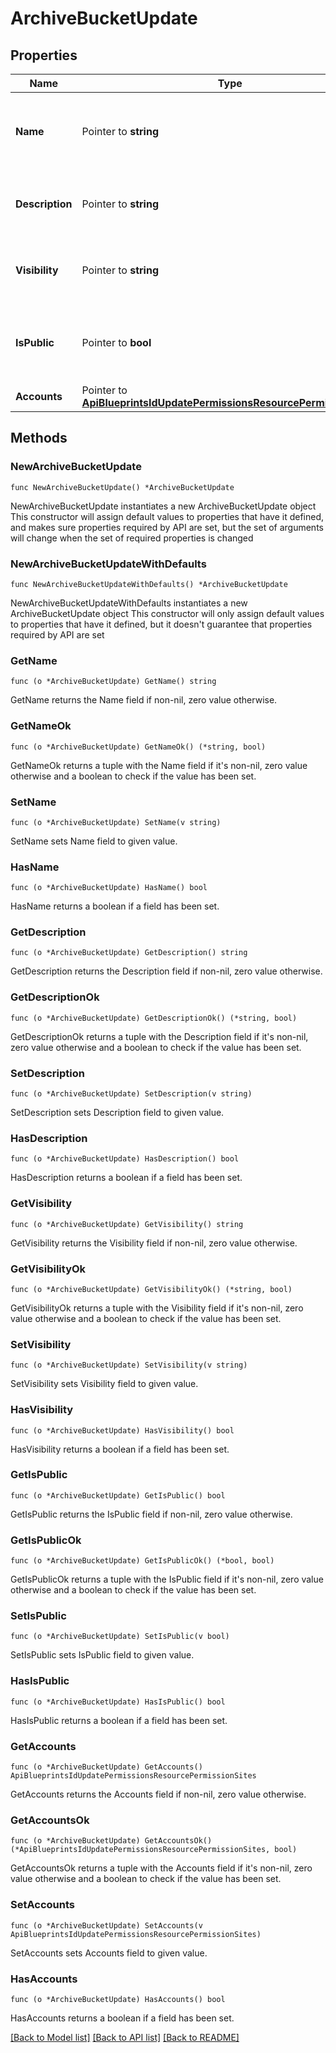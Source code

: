 # ArchiveBucketUpdate

## Properties

Name | Type | Description | Notes
------------ | ------------- | ------------- | -------------
**Name** | Pointer to **string** | A name for the archive bucket. Must be globally unique. | [optional] 
**Description** | Pointer to **string** | A description for the archive bucket | [optional] 
**Visibility** | Pointer to **string** | Visibility - Set to public to allow all tenants | [optional] [default to "private"]
**IsPublic** | Pointer to **bool** | Public URL - Set to true to allow anonymous access | [optional] [default to false]
**Accounts** | Pointer to [**ApiBlueprintsIdUpdatePermissionsResourcePermissionSites**](_api_blueprints__id__update_permissions_resourcePermission_sites.md) |  | [optional] 

## Methods

### NewArchiveBucketUpdate

`func NewArchiveBucketUpdate() *ArchiveBucketUpdate`

NewArchiveBucketUpdate instantiates a new ArchiveBucketUpdate object
This constructor will assign default values to properties that have it defined,
and makes sure properties required by API are set, but the set of arguments
will change when the set of required properties is changed

### NewArchiveBucketUpdateWithDefaults

`func NewArchiveBucketUpdateWithDefaults() *ArchiveBucketUpdate`

NewArchiveBucketUpdateWithDefaults instantiates a new ArchiveBucketUpdate object
This constructor will only assign default values to properties that have it defined,
but it doesn't guarantee that properties required by API are set

### GetName

`func (o *ArchiveBucketUpdate) GetName() string`

GetName returns the Name field if non-nil, zero value otherwise.

### GetNameOk

`func (o *ArchiveBucketUpdate) GetNameOk() (*string, bool)`

GetNameOk returns a tuple with the Name field if it's non-nil, zero value otherwise
and a boolean to check if the value has been set.

### SetName

`func (o *ArchiveBucketUpdate) SetName(v string)`

SetName sets Name field to given value.

### HasName

`func (o *ArchiveBucketUpdate) HasName() bool`

HasName returns a boolean if a field has been set.

### GetDescription

`func (o *ArchiveBucketUpdate) GetDescription() string`

GetDescription returns the Description field if non-nil, zero value otherwise.

### GetDescriptionOk

`func (o *ArchiveBucketUpdate) GetDescriptionOk() (*string, bool)`

GetDescriptionOk returns a tuple with the Description field if it's non-nil, zero value otherwise
and a boolean to check if the value has been set.

### SetDescription

`func (o *ArchiveBucketUpdate) SetDescription(v string)`

SetDescription sets Description field to given value.

### HasDescription

`func (o *ArchiveBucketUpdate) HasDescription() bool`

HasDescription returns a boolean if a field has been set.

### GetVisibility

`func (o *ArchiveBucketUpdate) GetVisibility() string`

GetVisibility returns the Visibility field if non-nil, zero value otherwise.

### GetVisibilityOk

`func (o *ArchiveBucketUpdate) GetVisibilityOk() (*string, bool)`

GetVisibilityOk returns a tuple with the Visibility field if it's non-nil, zero value otherwise
and a boolean to check if the value has been set.

### SetVisibility

`func (o *ArchiveBucketUpdate) SetVisibility(v string)`

SetVisibility sets Visibility field to given value.

### HasVisibility

`func (o *ArchiveBucketUpdate) HasVisibility() bool`

HasVisibility returns a boolean if a field has been set.

### GetIsPublic

`func (o *ArchiveBucketUpdate) GetIsPublic() bool`

GetIsPublic returns the IsPublic field if non-nil, zero value otherwise.

### GetIsPublicOk

`func (o *ArchiveBucketUpdate) GetIsPublicOk() (*bool, bool)`

GetIsPublicOk returns a tuple with the IsPublic field if it's non-nil, zero value otherwise
and a boolean to check if the value has been set.

### SetIsPublic

`func (o *ArchiveBucketUpdate) SetIsPublic(v bool)`

SetIsPublic sets IsPublic field to given value.

### HasIsPublic

`func (o *ArchiveBucketUpdate) HasIsPublic() bool`

HasIsPublic returns a boolean if a field has been set.

### GetAccounts

`func (o *ArchiveBucketUpdate) GetAccounts() ApiBlueprintsIdUpdatePermissionsResourcePermissionSites`

GetAccounts returns the Accounts field if non-nil, zero value otherwise.

### GetAccountsOk

`func (o *ArchiveBucketUpdate) GetAccountsOk() (*ApiBlueprintsIdUpdatePermissionsResourcePermissionSites, bool)`

GetAccountsOk returns a tuple with the Accounts field if it's non-nil, zero value otherwise
and a boolean to check if the value has been set.

### SetAccounts

`func (o *ArchiveBucketUpdate) SetAccounts(v ApiBlueprintsIdUpdatePermissionsResourcePermissionSites)`

SetAccounts sets Accounts field to given value.

### HasAccounts

`func (o *ArchiveBucketUpdate) HasAccounts() bool`

HasAccounts returns a boolean if a field has been set.


[[Back to Model list]](../README.md#documentation-for-models) [[Back to API list]](../README.md#documentation-for-api-endpoints) [[Back to README]](../README.md)


